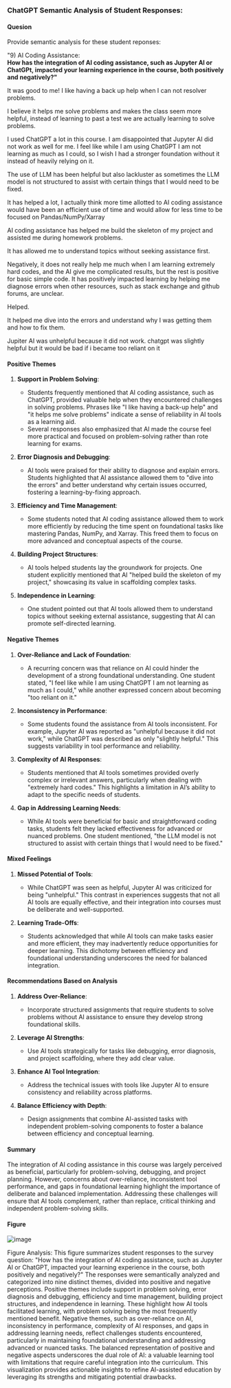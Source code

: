 ### ChatGPT Semantic Analysis of Student Responses:

#### **Quesion**
Provide semantic analysis for these student reponses:

"9) AI Coding Assistance:  
**How has the integration of AI coding assistance, such as Jupyter AI or ChatGPt, impacted your learning experience in the course, both positively and negatively?"**   


It was good to me! I like having a back up help when I can not resolver problems.   

I believe it helps me solve problems and makes the class seem more helpful, instead of learning to past a test we are actually learning to solve problems.   

I used ChatGPT a lot in this course. I am disappointed that Jupyter AI did not work as well for me. I feel like while I am using ChatGPT I am not learning as much as I could, so I wish I had a stronger foundation without it instead of heavily relying on it.    

The use of LLM has been helpful but also lackluster as sometimes the LLM model is not structured to assist with certain things that I would need to be fixed.    

It has helped a lot, I actually think more time allotted to AI coding assistance would have been an efficient use of time and would allow for less time to be focused on Pandas/NumPy/Xarray   

AI coding assistance has helped me build the skeleton of my project and assisted me during homework problems.    

It has allowed me to understand topics without seeking assistance first.    

Negatively, it does not really help me much when I am learning extremely hard codes, and the AI give me complicated results, but the rest is positive for basic simple code. 
It has positively impacted learning by helping me diagnose errors when other resources, such as stack exchange and github forums, are unclear.     

Helped.    

It helped me dive into the errors and understand why I was getting them and how to fix them.    

Jupiter AI was unhelpful because it did not work. chatgpt was slightly helpful but it would be bad if i became too reliant on it    




#### **Positive Themes**
1. **Support in Problem Solving**: 
   - Students frequently mentioned that AI coding assistance, such as ChatGPT, provided valuable help when they encountered challenges in solving problems. Phrases like "I like having a back-up help" and "it helps me solve problems" indicate a sense of reliability in AI tools as a learning aid.
   - Several responses also emphasized that AI made the course feel more practical and focused on problem-solving rather than rote learning for exams.

2. **Error Diagnosis and Debugging**:
   - AI tools were praised for their ability to diagnose and explain errors. Students highlighted that AI assistance allowed them to "dive into the errors" and better understand why certain issues occurred, fostering a learning-by-fixing approach.

3. **Efficiency and Time Management**:
   - Some students noted that AI coding assistance allowed them to work more efficiently by reducing the time spent on foundational tasks like mastering Pandas, NumPy, and Xarray. This freed them to focus on more advanced and conceptual aspects of the course.

4. **Building Project Structures**:
   - AI tools helped students lay the groundwork for projects. One student explicitly mentioned that AI "helped build the skeleton of my project," showcasing its value in scaffolding complex tasks.

5. **Independence in Learning**:
   - One student pointed out that AI tools allowed them to understand topics without seeking external assistance, suggesting that AI can promote self-directed learning.

#### **Negative Themes**
1. **Over-Reliance and Lack of Foundation**:
   - A recurring concern was that reliance on AI could hinder the development of a strong foundational understanding. One student stated, "I feel like while I am using ChatGPT I am not learning as much as I could," while another expressed concern about becoming "too reliant on it."

2. **Inconsistency in Performance**:
   - Some students found the assistance from AI tools inconsistent. For example, Jupyter AI was reported as "unhelpful because it did not work," while ChatGPT was described as only "slightly helpful." This suggests variability in tool performance and reliability.

3. **Complexity of AI Responses**:
   - Students mentioned that AI tools sometimes provided overly complex or irrelevant answers, particularly when dealing with "extremely hard codes." This highlights a limitation in AI’s ability to adapt to the specific needs of students.

4. **Gap in Addressing Learning Needs**:
   - While AI tools were beneficial for basic and straightforward coding tasks, students felt they lacked effectiveness for advanced or nuanced problems. One student mentioned, "the LLM model is not structured to assist with certain things that I would need to be fixed."

#### **Mixed Feelings**
1. **Missed Potential of Tools**:
   - While ChatGPT was seen as helpful, Jupyter AI was criticized for being "unhelpful." This contrast in experiences suggests that not all AI tools are equally effective, and their integration into courses must be deliberate and well-supported.

2. **Learning Trade-Offs**:
   - Students acknowledged that while AI tools can make tasks easier and more efficient, they may inadvertently reduce opportunities for deeper learning. This dichotomy between efficiency and foundational understanding underscores the need for balanced integration.

#### **Recommendations Based on Analysis**
1. **Address Over-Reliance**:
   - Incorporate structured assignments that require students to solve problems without AI assistance to ensure they develop strong foundational skills.
   
2. **Leverage AI Strengths**:
   - Use AI tools strategically for tasks like debugging, error diagnosis, and project scaffolding, where they add clear value.

3. **Enhance AI Tool Integration**:
   - Address the technical issues with tools like Jupyter AI to ensure consistency and reliability across platforms.

4. **Balance Efficiency with Depth**:
   - Design assignments that combine AI-assisted tasks with independent problem-solving components to foster a balance between efficiency and conceptual learning.

#### **Summary**
The integration of AI coding assistance in this course was largely perceived as beneficial, particularly for problem-solving, debugging, and project planning. However, concerns about over-reliance, inconsistent tool performance, and gaps in foundational learning highlight the importance of deliberate and balanced implementation. Addressing these challenges will ensure that AI tools complement, rather than replace, critical thinking and independent problem-solving skills.


#### Figure

![image](https://github.com/user-attachments/assets/dadfa29f-2097-430d-ab1e-36af9863072f)


Figure Analysis:
This figure summarizes student responses to the survey question: "How has the integration of AI coding assistance, such as Jupyter AI or ChatGPT, impacted your learning experience in the course, both positively and negatively?" The responses were semantically analyzed and categorized into nine distinct themes, divided into positive and negative perceptions. Positive themes include support in problem solving, error diagnosis and debugging, efficiency and time management, building project structures, and independence in learning. These highlight how AI tools facilitated learning, with problem solving being the most frequently mentioned benefit. Negative themes, such as over-reliance on AI, inconsistency in performance, complexity of AI responses, and gaps in addressing learning needs, reflect challenges students encountered, particularly in maintaining foundational understanding and addressing advanced or nuanced tasks. The balanced representation of positive and negative aspects underscores the dual role of AI: a valuable learning tool with limitations that require careful integration into the curriculum. This visualization provides actionable insights to refine AI-assisted education by leveraging its strengths and mitigating potential drawbacks.


